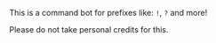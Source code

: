 This is a command bot for prefixes like: `!`, `?` and more!

Please do not take personal credits for this.

